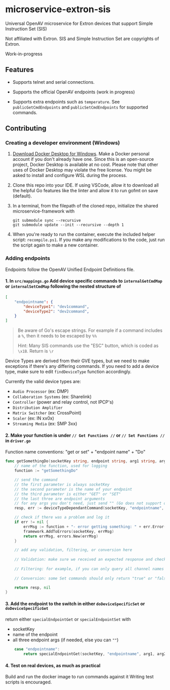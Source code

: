 # microservice-extron-sis

Universal OpenAV microservice for Extron devices that support Simple Instruction Set (SIS)

Not affiliated with Extron.  SIS and Simple Instruction Set are copyrights of Extron.

Work-in-progress

## Features

- Supports telnet and serial connections.

- Supports the official OpenAV endpoints (work in progress)

- Supports extra endpoints such as `temperature`.  See `publicGetCmdEndpoints` and `publicSetCmdEndpoints` for supported commands.

## Contributing

### Creating a developer environment (Windows)

1. [Download Docker Desktop for Windows](https://www.docker.com/products/docker-desktop/).  Make a Docker personal account if you don't already have one.  Since this is an open-source project, Docker Desktop is available at no cost.  Please note that other uses of Docker Desktop may violate the free license.  You might be asked to install and configure WSL during the process.

2. Clone this repo into your IDE.  If using VSCode, allow it to download all the helpful Go features like the linter and allow it to run gofmt on save (default).

3. In a terminal, from the filepath of the cloned repo, initialize the shared microservice-framework with

    ```pwsh
    git submodule sync --recursive
    git submodule update --init --recursive --depth 1
    ```

4. When you're ready to run the container, execute the included helper script: `recompile.ps1`.  If you make any modifications to the code, just run the script again to make a new container.

### Adding endpoints

Endpoints follow the OpenAV Unified Endpoint Definitions file.

#### 1. In `src/mappings.go` Add device specific commands to `internalGetCmdMap` or `internalSetCmdMap` following the nested structure of

```json
[
    "endpointname": {
        "deviceType1": "dev1command",
        "deviceType2": "dev2command",
    }
]
```

> Be aware of Go's escape strings.  For example if a command includes a `%`, then it needs to be escaped by `%%`
>
> Hint: Many SIS commands use the "ESC" button, which is coded as `\x1B`.  Return is `\r`

Device Types are derived from their GVE types, but we need to make exceptions if there's any differing commands.  If you need to add a device type, make sure to edit `findDeviceType` function accordingly.

Currently the valid device types are:

- `Audio Processor` (ex: DMP)
- `Collaboration Systems` (ex: Sharelink)
- `Controller` (power and relay control, not IPCP's)
- `Distribution Amplifier`
- `Matrix Switcher` (ex: CrossPoint)
- `Scaler` (ex: IN xx0x)
- `Streaming Media` (ex: SMP 3xx)

#### 2. Make your function is under `// Get Functions //` or `// Set Functions //` in `driver.go`

Function name conventions: "get or set" + "endpoint name" + "Do"

```go
func getSomethingDo(socketKey string, endpoint string, arg1 string, arg2 string, arg3 string) (string, error) {
    // name of the function, used for logging
    function := "getSomethingDo"

    // send the command
    // the first parameter is always socketKey
    // the second parameter is the name of your endpoint
    // the third parameter is either "GET" or "SET"
    // the last three are endpoint arguments
    // for any args you don't need, just send "" (Go does not support optional params)
    resp, err := deviceTypeDependantCommand(socketKey, "endpointname", "GET", arg1, "", "")

    // check if there was a problem and log it
    if err != nil {
        errMsg := function + "- error getting something: " + err.Error()
        framework.AddToErrors(socketKey, errMsg)
        return errMsg, errors.New(errMsg)
    }

    // add any validation, filtering, or conversion here
    
    // Validation: make sure we received an expected response and check if the device returned an error message
    
    // Filtering: for example, if you can only query all channel names but you only want to return the n'th channel name, do that here.
    
    // Conversion: some Set commands should only return "true" or "false" or the err message, but the device may return an 1 or 0.  Convert that here.

    return resp, nil
}

```

#### 3. Add the endpoint to the switch in either `doDeviceSpecificSet` or `doDeviceSpecificGet`

return either `specialEndpointGet` or `specialEndpointSet` with

- socketKey
- name of the endpoint
- all three endpoint args (if needed, else you can `""`)

```go
    case "endpointname":
        return specialEndpointGet(socketKey, "endpointname", arg1, arg2, arg3)
```

#### 4. Test on real devices, as much as practical

Build and run the docker image to run commands against it
Writing test scripts is encouraged.
